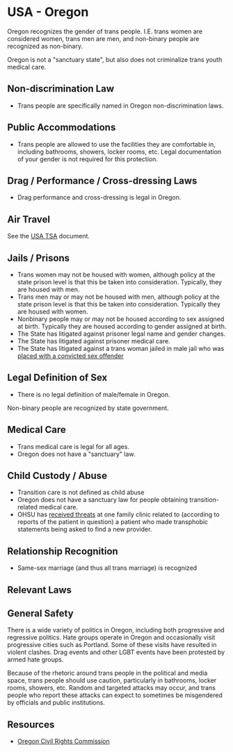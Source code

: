 # USA - Oregon

Oregon recognizes the gender of trans people. I.E. trans women are
considered women, trans men are men, and non-binary people are
recognized as non-binary.

Oregon is not a "sanctuary state", but also does not criminalize
trans youth medical care.

## Non-discrimination Law

 * Trans people are specifically named in Oregon non-discrimination laws.

## Public Accommodations

 * Trans people are allowed to use the facilities they are comfortable
   in, including bathrooms, showers, locker rooms, etc.  Legal
   documentation of your gender is not required for this protection.

## Drag / Performance / Cross-dressing Laws

 * Drag performance and cross-dressing is legal in Oregon.

## Air Travel

See the [USA TSA](../notes/tsa.md) document.

## Jails / Prisons

 * Trans women may not be housed with women, although policy at
   the state prison level is that this be taken into consideration.
   Typically, they are housed with men.
 * Trans men may or may not be housed with men, although policy at
   the state prison level is that this be taken into consideration.
   Typically they are housed with women.
 * Nonbinary people may or may not be housed according to sex
   assigned at birth. Typically they are housed according to gender
   assigned at birth.
 * The State has litigated against prisoner legal name and gender
   changes.
 * The State has litigated against prisoner medical care.
 * The State has litigated against a trans woman jailed in male jail who
   was [placed with a convicted sex
   offender](https://www.oregonlive.com/crime/2023/09/judge-orders-oregon-prison-officials-to-classify-transgender-woman-as-vulnerable-place-her-in-a-single-cell-to-prevent-sex-assaults.html)

## Legal Definition of Sex

 * There is no legal definition of male/female in Oregon.

Non-binary people are recognized by state government.

## Medical Care

 * Trans medical care is legal for all ages.
 * Oregon does not have a "sanctuary" law.

## Child Custody / Abuse

 * Transition care is not defined as child abuse
 * Oregon does not have a sanctuary law for people obtaining
   transition-related medical care.
 * OHSU has [received
   threats](https://www.losangelesblade.com/2023/08/10/anti-trans-info-posted-online-generates-bomb-threats-against-ohsu/)
   at one family clinic related to (according
   to reports of the patient in question) a patient who made
   transphobic statements being asked to find a new provider.

## Relationship Recognition

 * Same-sex marriage (and thus all trans marriage) is recognized

## Relevant Laws

## General Safety

There is a wide variety of politics in Oregon, including both
progressive and regressive politics. Hate groups operate in Oregon and
occasionally visit progressive cities such as Portland. Some of these
visits have resulted in violent clashes. Drag events and other LGBT
events have been protested by armed hate groups.

Because of the rhetoric around trans people in the political and media
space, trans people should use caution, particularly in bathrooms,
locker rooms, showers, etc.  Random and targeted attacks may occur, and
trans people who report these attacks can expect to sometimes be misgendered
by officials and public institutions.

## Resources

 * [Oregon Civil Rights Commission](https://www.oregon.gov/boli/civil-rights/pages/default.aspx)
